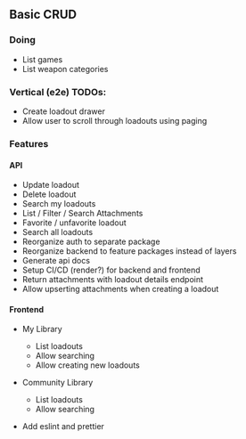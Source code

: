 ## Basic CRUD

### Doing

- List games
- List weapon categories

### Vertical (e2e) TODOs:

- Create loadout drawer
- Allow user to scroll through loadouts using paging

### Features

#### API

- Update loadout
- Delete loadout
- Search my loadouts
- List / Filter / Search Attachments
- Favorite / unfavorite loadout
- Search all loadouts
- Reorganize auth to separate package
- Reorganize backend to feature packages instead of layers
- Generate api docs
- Setup CI/CD (render?) for backend and frontend
- Return attachments with loadout details endpoint
- Allow upserting attachments when creating a loadout

#### Frontend

- My Library

  - List loadouts
  - Allow searching
  - Allow creating new loadouts

- Community Library

  - List loadouts
  - Allow searching

- Add eslint and prettier
